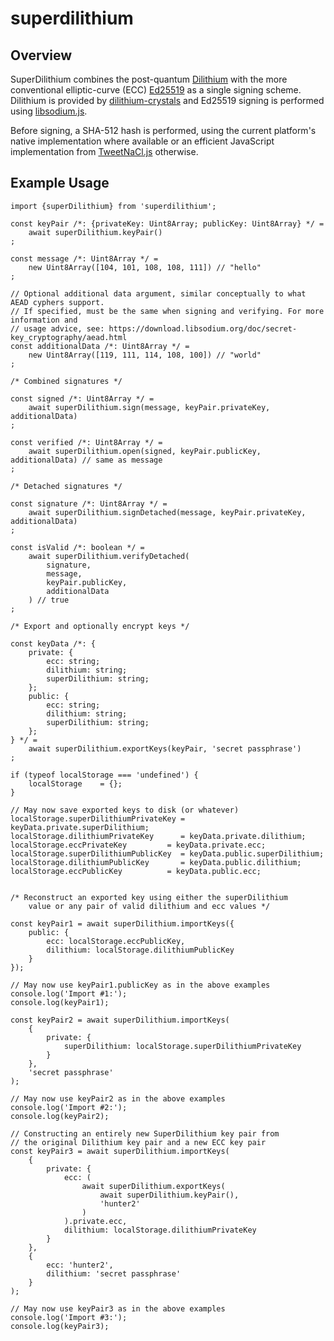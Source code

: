 # superdilithium

## Overview

SuperDilithium combines the post-quantum [Dilithium](https://pq-crystals.org/dilithium) with
the more conventional elliptic-curve (ECC) [Ed25519](https://ed25519.cr.yp.to) as a single
signing scheme. Dilithium is provided by
[dilithium-crystals](https://github.com/cyph/pqcrypto.js/tree/master/packages/dilithium-crystals)
and Ed25519 signing is performed using [libsodium.js](https://github.com/jedisct1/libsodium.js).

Before signing, a SHA-512 hash is performed, using the current platform's native implementation
where available or an efficient JavaScript implementation from
[TweetNaCl.js](https://github.com/dchest/tweetnacl-js) otherwise.

## Example Usage

	import {superDilithium} from 'superdilithium';

	const keyPair /*: {privateKey: Uint8Array; publicKey: Uint8Array} */ =
		await superDilithium.keyPair()
	;

	const message /*: Uint8Array */ =
		new Uint8Array([104, 101, 108, 108, 111]) // "hello"
	;

	// Optional additional data argument, similar conceptually to what AEAD cyphers support.
	// If specified, must be the same when signing and verifying. For more information and
	// usage advice, see: https://download.libsodium.org/doc/secret-key_cryptography/aead.html
	const additionalData /*: Uint8Array */ =
		new Uint8Array([119, 111, 114, 108, 100]) // "world"
	;

	/* Combined signatures */

	const signed /*: Uint8Array */ =
		await superDilithium.sign(message, keyPair.privateKey, additionalData)
	;

	const verified /*: Uint8Array */ =
		await superDilithium.open(signed, keyPair.publicKey, additionalData) // same as message
	;

	/* Detached signatures */

	const signature /*: Uint8Array */ =
		await superDilithium.signDetached(message, keyPair.privateKey, additionalData)
	;

	const isValid /*: boolean */ =
		await superDilithium.verifyDetached(
			signature,
			message,
			keyPair.publicKey,
			additionalData
		) // true
	;

	/* Export and optionally encrypt keys */

	const keyData /*: {
		private: {
			ecc: string;
			dilithium: string;
			superDilithium: string;
		};
		public: {
			ecc: string;
			dilithium: string;
			superDilithium: string;
		};
	} */ =
		await superDilithium.exportKeys(keyPair, 'secret passphrase')
	;

	if (typeof localStorage === 'undefined') {
		localStorage	= {};
	}

	// May now save exported keys to disk (or whatever)
	localStorage.superDilithiumPrivateKey = keyData.private.superDilithium;
	localStorage.dilithiumPrivateKey      = keyData.private.dilithium;
	localStorage.eccPrivateKey         = keyData.private.ecc;
	localStorage.superDilithiumPublicKey  = keyData.public.superDilithium;
	localStorage.dilithiumPublicKey       = keyData.public.dilithium;
	localStorage.eccPublicKey          = keyData.public.ecc;


	/* Reconstruct an exported key using either the superDilithium
		value or any pair of valid dilithium and ecc values */

	const keyPair1 = await superDilithium.importKeys({
		public: {
			ecc: localStorage.eccPublicKey,
			dilithium: localStorage.dilithiumPublicKey
		}
	});

	// May now use keyPair1.publicKey as in the above examples
	console.log('Import #1:');
	console.log(keyPair1);

	const keyPair2 = await superDilithium.importKeys(
		{
			private: {
				superDilithium: localStorage.superDilithiumPrivateKey
			}
		},
		'secret passphrase'
	);

	// May now use keyPair2 as in the above examples
	console.log('Import #2:');
	console.log(keyPair2);

	// Constructing an entirely new SuperDilithium key pair from
	// the original Dilithium key pair and a new ECC key pair
	const keyPair3 = await superDilithium.importKeys(
		{
			private: {
				ecc: (
					await superDilithium.exportKeys(
						await superDilithium.keyPair(),
						'hunter2'
					)
				).private.ecc,
				dilithium: localStorage.dilithiumPrivateKey
			}
		},
		{
			ecc: 'hunter2',
			dilithium: 'secret passphrase'
		}
	);

	// May now use keyPair3 as in the above examples
	console.log('Import #3:');
	console.log(keyPair3);
